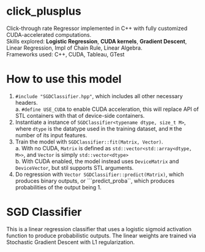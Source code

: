 # click_plusplus
Click-through rate Regressor implemented in C++ with fully customized CUDA-accelerated computations. <br>
Skills explored: **Logistic Regression**, **CUDA kernels**, **Gradient Descent**, Linear Regression, Impl of Chain Rule, Linear Algebra. <br>
Frameworks used: C++, CUDA, Tableau, GTest

# How to use this model
1. ```#include "SGDClassifier.hpp"```, which includes all other necessary headers. <br>
    a. ```#define USE_CUDA``` to enable CUDA acceleration, this will replace API of STL containers with that of device-side containers.
2. Instantiate a instance of ```SGDClassifier<typename dtype, size_t M>```, where ```dtype``` is the datatype used in the training dataset, and ```M``` the number of its input features.
3. Train the model with ```SGDClassifier::fit(Matrix, Vector)```. <br>
    a. With no CUDA, ```Matrix``` is defined as ```std::vector<std::array<dtype, M>>```, and ```Vector``` is simply ```std::vector<dtype>``` <br>
    b. With CUDA enabled, the model instead uses ```DeviceMatrix``` and ```DeviceVector```, but stil supports STL arguments. <br>
4. Do regression with ```Vector SGDClassifier::predict(Matrix)```, which produces binary outputs, or ```predict_proba``, which produces probabilities of the output being 1.

# SGD Classifier
This is a linear regression classifier that uses a logistic sigmoid activation function to produce probabilistic outputs. The linear weights are trained via Stochastic Gradient Descent with L1 regularization.
